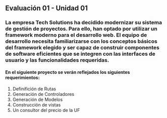 <h2>Evaluación 01 - Unidad 01</h2>
<h3>La empresa Tech Solutions ha decidido modernizar su sistema de gestión de proyectos. Para ello, han optado por utilizar un framework moderno para el desarrollo web. El equipo de desarrollo necesita familiarizarse con los conceptos básicos del framework elegido y ser capaz de construir componentes de software eficientes que se integren con las interfaces de usuario y las funcionalidades requeridas.</h3>
<h4>En el siguiente proyecto se verán reflejados los siguientes requerimientos:</h4>
<ol>
  <li>Definifición de Rutas</li>
  <li>Generación de Controladores</li>
  <li>Generación de Modelos</li>
  <li>Construcción de vistas</li>
  <li>Un consultor del precio de la UF</li>
</ol>
